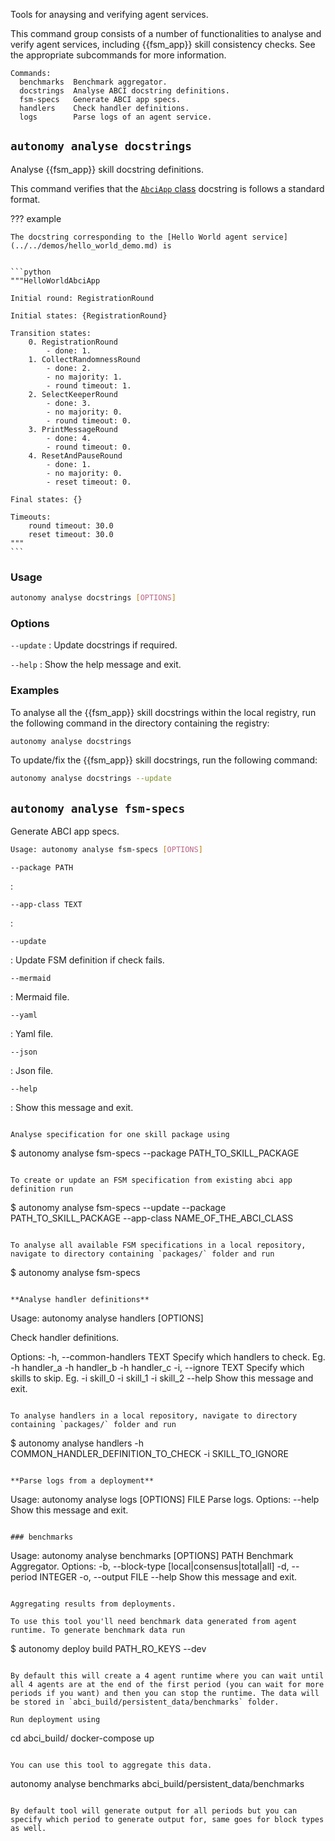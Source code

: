 Tools for anaysing and verifying agent services.

This command group consists of a number of functionalities to analyse and verify agent services, including {{fsm_app}} skill consistency checks. See the appropriate subcommands for more information.

```
Commands:
  benchmarks  Benchmark aggregator.
  docstrings  Analyse ABCI docstring definitions.
  fsm-specs   Generate ABCI app specs.
  handlers    Check handler definitions.
  logs        Parse logs of an agent service.
```

## `autonomy analyse docstrings `

Analyse {{fsm_app}} skill docstring definitions.

This command verifies that the [`AbciApp` class](../../key_concepts/abci_app_class.md) docstring is follows a standard format.

??? example

    The docstring corresponding to the [Hello World agent service](../../demos/hello_world_demo.md) is


    ```python
    """HelloWorldAbciApp

    Initial round: RegistrationRound

    Initial states: {RegistrationRound}

    Transition states:
        0. RegistrationRound
            - done: 1.
        1. CollectRandomnessRound
            - done: 2.
            - no majority: 1.
            - round timeout: 1.
        2. SelectKeeperRound
            - done: 3.
            - no majority: 0.
            - round timeout: 0.
        3. PrintMessageRound
            - done: 4.
            - round timeout: 0.
        4. ResetAndPauseRound
            - done: 1.
            - no majority: 0.
            - reset timeout: 0.

    Final states: {}

    Timeouts:
        round timeout: 30.0
        reset timeout: 30.0
    """
    ```

### Usage
```bash
autonomy analyse docstrings [OPTIONS]
```

### Options
`--update`
:   Update docstrings if required.

`--help`
:   Show the help message and exit.

### Examples
To analyse all the {{fsm_app}} skill docstrings within the local registry, run the following command in the directory containing the registry:

```bash
autonomy analyse docstrings
```


To update/fix the {{fsm_app}} skill docstrings, run the following command:
```bash
autonomy analyse docstrings --update
```

## `autonomy analyse fsm-specs`

Generate ABCI app specs.

```bash
Usage: autonomy analyse fsm-specs [OPTIONS]
```

```
--package PATH
```
:   

```
--app-class TEXT
```
:   

```
--update
```
:    Update FSM definition if check fails.

```
--mermaid
```
:    Mermaid file.

```
--yaml
```
:    Yaml file.

```
--json
```
:    Json file.

```
--help
```
:    Show this message and exit.
```

Analyse specification for one skill package using

```
$ autonomy analyse fsm-specs --package PATH_TO_SKILL_PACKAGE
```

To create or update an FSM specification from existing abci app definition run

```
$ autonomy analyse fsm-specs --update --package PATH_TO_SKILL_PACKAGE --app-class NAME_OF_THE_ABCI_CLASS
```

To analyse all available FSM specifications in a local repository, navigate to directory containing `packages/` folder and run

```
$ autonomy analyse fsm-specs
```

**Analyse handler definitions**

```
Usage: autonomy analyse handlers [OPTIONS]

  Check handler definitions.

Options:
  -h, --common-handlers TEXT  Specify which handlers to check. Eg. -h
                              handler_a -h handler_b -h handler_c
  -i, --ignore TEXT           Specify which skills to skip. Eg. -i skill_0 -i
                              skill_1 -i skill_2
  --help                      Show this message and exit.
```

To analyse handlers in a local repository, navigate to directory containing `packages/` folder and run

```
$ autonomy analyse handlers -h COMMON_HANDLER_DEFINITION_TO_CHECK -i SKILL_TO_IGNORE
```

**Parse logs from a deployment**

```
Usage: autonomy analyse logs [OPTIONS] FILE
  Parse logs.
Options:
  --help  Show this message and exit.
```

### benchmarks

```
Usage: autonomy analyse benchmarks [OPTIONS] PATH
  Benchmark Aggregator.
Options:
  -b, --block-type [local|consensus|total|all]
  -d, --period INTEGER
  -o, --output FILE
  --help                          Show this message and exit.
```

Aggregating results from deployments.

To use this tool you'll need benchmark data generated from agent runtime. To generate benchmark data run

```
$ autonomy deploy build PATH_RO_KEYS --dev
```

By default this will create a 4 agent runtime where you can wait until all 4 agents are at the end of the first period (you can wait for more periods if you want) and then you can stop the runtime. The data will be stored in `abci_build/persistent_data/benchmarks` folder.

Run deployment using

```
cd abci_build/
docker-compose up
```

You can use this tool to aggregate this data.

```
autonomy analyse benchmarks abci_build/persistent_data/benchmarks
```

By default tool will generate output for all periods but you can specify which period to generate output for, same goes for block types as well.
